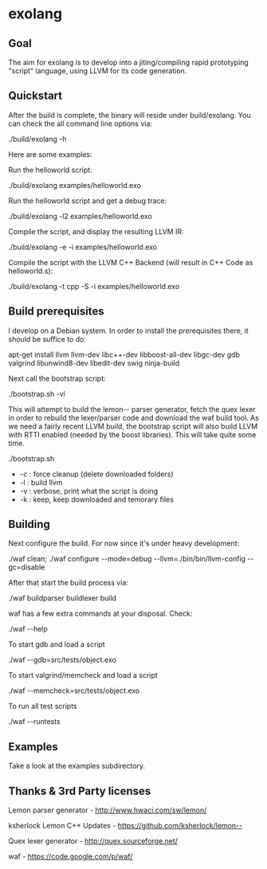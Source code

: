exolang
=======

Goal
----
The aim for exolang is to develop into a jiting/compiling rapid prototyping "script" language, using LLVM for its code generation.


Quickstart
-----
After the build is complete, the binary will reside under build/exolang.
You can check the all command line options via:

./build/exolang -h



Here are some examples:

Run the helloworld script:

./build/exolang examples/helloworld.exo

Run the helloworld script and get a debug trace:

./build/exolang -l2 examples/helloworld.exo

Compile the script, and display the resulting LLVM IR:

./build/exolang -e -i examples/helloworld.exo

Compile the script with the LLVM C++ Backend (will result in C++ Code as helloworld.s):

./build/exolang -t cpp -S -i examples/helloworld.exo 


Build prerequisites
-------------
I develop on a Debian system. In order to install the prerequisites there, it should be suffice to do:

apt-get install llvm llvm-dev libc++-dev libboost-all-dev libgc-dev gdb valgrind libunwind8-dev libedit-dev swig ninja-build

Next call the bootstrap script:

./bootstrap.sh -vl

This will attempt to build the lemon-- parser generator, fetch the quex lexer in order to rebuild the lexer/parser code and download the waf build tool.
As we need a fairly recent LLVM build, the bootstrap script will also build LLVM with RTTI enabled (needed by the boost libraries). This will take quite some time.

./bootstrap.sh
- -c : force cleanup (delete downloaded folders)
- -l : build llvm
- -v : verbose, print what the script is doing
- -k : keep, keep downloaded and temorary files


Building
--------
Next configure the build. For now since it's under heavy development:

./waf clean; ./waf configure --mode=debug --llvm=./bin/bin/llvm-config --gc=disable

After that start the build process via:

./waf buildparser buildlexer build

waf has a few extra commands at your disposal. Check:

./waf --help

To start gdb and load a script

./waf --gdb=src/tests/object.exo

To start valgrind/memcheck and load a script

./waf --memcheck=src/tests/object.exo

To run all test scripts

./waf --runtests


Examples
--------
Take a look at the examples subdirectory.


Thanks & 3rd Party licenses
---------------------------
Lemon parser generator	- <http://www.hwaci.com/sw/lemon/>

ksherlock Lemon C++ Updates	- <https://github.com/ksherlock/lemon-->

Quex lexer generator	- <http://quex.sourceforge.net/>

waf			- <https://code.google.com/p/waf/>
